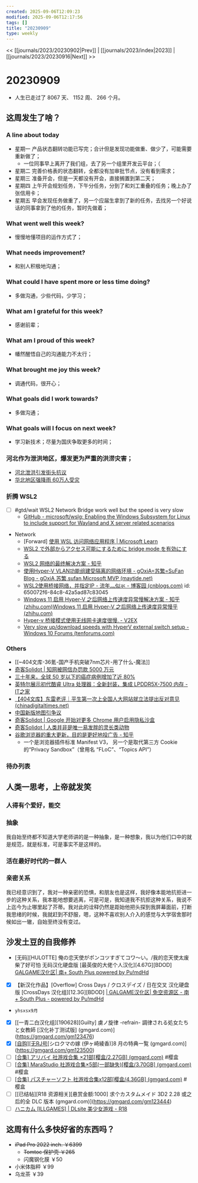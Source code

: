 ```yaml
---
created: 2025-09-06T12:09:23
modified: 2025-09-06T12:17:56
tags: []
title: "20230909"
type: weekly
---
```


<< [[journals/2023/20230902|Prev]] | [[journals/2023/index|2023]] | [[journals/2023/20230916|Next]] >>

# 20230909

- 人生已走过了 8067 天、 1152 周、 266 个月。

## 这周发生了啥？

### A line about today

- 星期一 产品状态翻转功能已写完；合计但是发现功能做重、做少了，可能需要重新做了；
	- 一位同事早上离开了我们组，去了另一个组里开发云平台；（
- 星期二 完善价格表的状态翻转，全都没有加审批节点，没有看到需求；
- 星期三 准备开会，但是一天都没有开会，直接搁置到第二天；
- 星期四 上午开会规划任务，下午分任务，分到了和刘工重叠的任务；晚上办了张信用卡；
- 星期五 早会发现任务做重了，另一个应届生拿到了新的任务，去找另一个好说话的同事拿到了他的任务，暂时先做着；

### What went well this week?

- 慢慢地懂项目的运作方式了；

### What needs improvement?

- 和别人积极地沟通；

### What could I have spent more or less time doing?

- 多做沟通，少些代码，少学习；

### What am I grateful for this week?

- 感谢前辈；

### What am I proud of this week?

- 幡然醒悟自己的沟通能力不太行；

### What brought me joy this week?

- 调通代码，很开心；

### What goals did I work towards?

- 多做沟通；

### What goals will I focus on next week?

- 学习新技术；尽量为国庆争取更多的时间；

### 河北作为泄洪地区，爆发更为严重的洪涝灾害；

- [河北泄洪引发街头抗议](https://t.me/OutsightChina/4543)
- [华北地区强降雨 60万人受灾](https://t.me/OutsightChina/4533)

### 折腾 WSL2

- [ ] #gtd/wait WSL2 Network Bridge work well but the speed is very slow
  - [GitHub - microsoft/wslg: Enabling the Windows Subsystem for Linux to include support for Wayland and X server related scenarios](https://github.com/microsoft/wslg#install-and-run-gui-apps)
- Network
	- [Forward] [使用 WSL 访问网络应用程序 | Microsoft Learn](https://learn.microsoft.com/zh-cn/windows/wsl/networking)
	- [WSL2 で外部からアクセス可能にするために bridge mode を有効にする](https://zenn.dev/euxn23/articles/7b83df39720ccb)
	- [WSL2 网络的最终解决方案 - 知乎](https://zhuanlan.zhihu.com/p/593263088?utm_id=0)
	- [使用Hyper-V VLAN功能组建受隔离的网络环境 - gOxiA=苏繁=SuFan Blog - gOxiA,苏繁,sufan,Microsoft MVP (maytide.net)](https://goxia.maytide.net/read.php/1843.htm)
	- [WSL2使用桥接网络，并指定IP - 流年灬似氺 - 博客园 (cnblogs.com)](https://www.cnblogs.com/lic0914/p/17003251.html)
	id: 650072f6-84c8-42a5ad87c83045
	- [Windows 11 启用 Hyper-V 之后网络上传速度异常慢解决方案 - 知乎 (zhihu.com)](https://zhuanlan.zhihu.com/p/625867441)[Windows 11 启用 Hyper-V 之后网络上传速度异常慢乎 (zhihu.com)](https://zhuanlan.zhihu.com/p/625867441)
	- [Hyper-v 桥接模式使用无线网卡速度很慢. - V2EX](https://www.v2ex.com/t/430952)
	- [Very slow up/download speeds with HyperV external switch setup - Windows 10 Forums (tenforums.com)](https://www.tenforums.com/virtualization/183576-very-slow-up-download-speeds-hyperv-external-switch-setup.html)

### Others

- [[~404文库-36氪-国产手机突破7nm芯片-用了什么-魔法]]
- [奇客Solidot | 知网被网信办罚款 5000 万元](https://www.solidot.org/story?sid=76004)
- [三十年来，全球 50 岁以下的癌症病例增加了近 80%](https://www.theguardian.com/society/2023/sep/05/cancer-cases-in-under-50s-worldwide-up-nearly-80-in-three-decades-study-finds)
- [英特尔展示初代酷睿 Ultra 处理器：全新封装，集成 LPDDR5X-7500 内存 - IT之家](https://www.ithome.com/0/717/530.htm)
- [【404文库】东雷老评｜平生第一次上全国人大网站就立法提出反对意见 (chinadigitaltimes.net)](https://chinadigitaltimes.net/chinese/699994.html)
- [中国新版地图引争议](https://t.me/OutsightChina/4652)
- [奇客Solidot | Google 开始对更多 Chrome 用户启用隐私沙盒](https://www.solidot.org/story?sid=76025)
- [奇客Solidot | 人类并非是唯一易发胖的灵长类动物](https://www.solidot.org/story?sid=76007)
- [谷歌浏览器的重大更新，目的是更好地投广告 - 知乎](https://zhuanlan.zhihu.com/p/654376295)
  - 一个是浏览器插件标准 Manifest V3，
	另一个是取代第三方 Cookie 的“Privacy Sandbox”（曾用名 “FLoC”、“Topics API”）

### 待办列表

## 人类一思考，上帝就发笑

### 人得有个爱好，能交

### 抽象

我自始至终都不知道大学老师讲的是一种抽象，是一种想象，我以为他们口中的就是规范，就是标准，可是事实不是这样的。

### 活在最好时代的一群人

### 亲密关系

我已经意识到了，我对一种亲密的恐惧，和朋友也是这样，我好像本能地抗拒进一步的这种关系，我本能地想要逃离，可是可是，我知道我不抗拒这种关系，我说不上迄今为止哪里起了芥蒂。我对此的诠释仍然是距始他把头探到我屏幕面前，打断我思绪的时候，我就赶到不舒服，嗯，这种不喜欢别人介入的感觉与大学宿舍那时候如出一辙，自始至终没有变过。

## 沙发土豆的自我修养

- [无码]\[HULOTTE] 俺の恋天使がポンコツすぎてコワ～い。/我的恋天使太废柴了好可怕 无码汉化硬盘版 [最英俊的大佬个人汉化]\[4.67G]\[BDOD] [GALGAME汉化区| 南+ South Plus powered by Pu!mdHd](https://www.south-plus.net/read.php?tid=1933211)
- [x] 【新汉化作品】[Overflow] Cross Days / クロスデイズ / 日在交叉 汉化硬盘版 [CrossDays 汉化组]\[12.3G]\[BDOD] [| GALGAME汉化区| 免空资源区 - 南+ South Plus - powered by Pu!mdHd](https://www.south-plus.net/read.php?tid=1935306)
- `yhsxsx9月`
- [x] [[一青二白汉化组]\[190628]\[Guilty] 虜ノ旋律 -refrain- 調律される処女たちと女教師 [汉化补丁测试版] (gmgard.com)](https://gmgard.com/gm123476)
- [x] [[自购]\[无RJ号](同人音声)[シロクマの嫁 (伊ヶ崎綾香)]8 月の特典一覧 (gmgard.com)](https://gmgard.com/gm123500)
- [ ] [[合集] アリバイ 社游戏合集 ×21部[樱盒/2.27GB]  (gmgard.com)](https://gmgard.com/gm123462) #樱盒
- [ ] [[合集] MaraStudio 社游戏合集×5部(一部缺失)[樱盒/3.70GB]  (gmgard.com)](https://gmgard.com/gm123461) #樱盒
- [ ] [[合集] パスチャーソフト 社游戏合集x12部[樱盒/4.36GB]  (gmgard.com)](https://gmgard.com/gm123460) #樱盒
- [ ] [[已结帖]\[R18 资源相关]\[悬赏金额:1000] 求个カスタムメイド 3D2 2.28 或之后的全 DLC 版本 (gmgard.com)](https://gmgard.com/gm123444)
- [ ] [ハニカム [ILLGAMES] | DLsite 美少女游戏 - R18](https://www.dlsite.com/pro/work/=/product_id/VJ01000785/?utm_medium=affiliate&utm_campaign=bnlink&utm_content=text&unique_op=af&utm_source=www.illgames.jp%2F)

## 这周有什么多快好省的东西吗？

- ~~iPad Pro 2022 inch. ￥6399~~
    - ~~Tomtoc 保护壳 ￥265~~
    - 闪魔钢化膜 ￥50
- 小米体脂秤 ￥99
- 乌龙茶 ￥39
